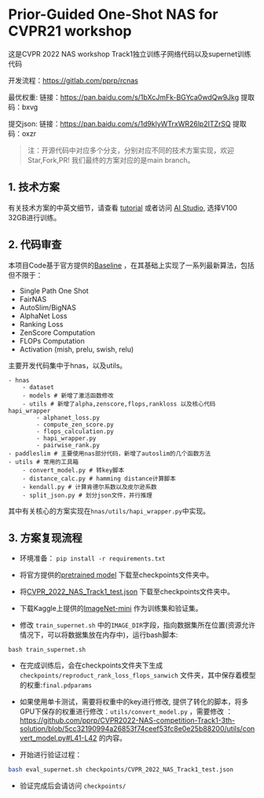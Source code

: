
# Prior-Guided One-Shot NAS for CVPR21 workshop

这是CVPR 2022 NAS workshop Track1独立训练子网络代码以及supernet训练代码

开发流程：https://gitlab.com/pprp/rcnas 

最优权重: 链接：https://pan.baidu.com/s/1bXcJmFk-BGYca0wdQw9Jkg 提取码：bxvg

提交json: 链接：https://pan.baidu.com/s/1d9klyWTrxWR26lp2ITZrSQ 提取码：oxzr

> 注：开源代码中对应多个分支，分别对应不同的技术方案实现，欢迎Star,Fork,PR! 我们最终的方案对应的是main branch。



## 1. 技术方案

有关技术方案的中英文细节，请查看 [tutorial](https://github.com/pprp/CVPR2022-NAS-competition-Track1-3th-solution/blob/main/tutortial.ipynb) 或者访问 [AI Studio](https://aistudio.baidu.com/aistudio/projectdetail/4061466?shared=1), 选择V100 32GB进行训练。



## 2. 代码审查 

本项目Code基于官方提供的[Baseline](https://github.com/xiteng01/CVPR_2022_Track1_demo) ，在其基础上实现了一系列最新算法，包括但不限于：

- Single Path One Shot 
- FairNAS 
- AutoSlim/BigNAS
- AlphaNet Loss 
- Ranking Loss 
- ZenScore Computation
- FLOPs Computation 
- Activation (mish, prelu, swish, relu)

主要开发代码集中于hnas，以及utils。

```
- hnas 
	- dataset 
	- models # 新增了激活函数修改
	- utils # 新增了alpha,zenscore,flops,rankloss 以及核心代码hapi_wrapper
		- alphanet_loss.py 
		- compute_zen_score.py 
		- flops_calculation.py 
		- hapi_wrapper.py 
		- pairwise_rank.py 
- paddleslim # 主要使用nas部分代码，新增了autoslim的几个函数方法 
- utils # 常用的工具箱
	- convert_model.py # 转key脚本
	- distance_calc.py # hamming distance计算脚本
	- kendall.py # 计算肯德尔系数以及皮尔逊系数 
	- split_json.py # 划分json文件，并行推理	
```

其中有关核心的方案实现在`hnas/utils/hapi_wrapper.py`中实现。





## 3. 方案复现流程

- 环境准备： `pip install -r requirements.txt`

- 将官方提供的[pretrained model](https://aistudio.baidu.com/aistudio/datasetdetail/134077) 下载至checkpoints文件夹中。

- 将[CVPR_2022_NAS_Track1_test.json](https://aistudio.baidu.com/aistudio/datasetdetail/134077) 下载至checkpoints文件夹中。

- 下载Kaggle上提供的[ImageNet-mini](https://www.kaggle.com/datasets/ifigotin/imagenetmini-1000) 作为训练集和验证集。

- 修改 `train_supernet.sh` 中的`IMAGE_DIR`字段，指向数据集所在位置(资源允许情况下，可以将数据集放在内存中)，运行bash脚本: 

```
bash train_supernet.sh 
```

- 在完成训练后，会在checkpoints文件夹下生成 `checkpoints/reproduct_rank_loss_flops_sanwich` 文件夹，其中保存着模型的权重:`final.pdparams`

- 如果使用单卡测试，需要将权重中的key进行修改, 提供了转化的脚本，将多GPU下保存的权重进行修改：`utils/convert_model.py` ，需要修改 ：https://github.com/pprp/CVPR2022-NAS-competition-Track1-3th-solution/blob/5cc32190994a26853f74ceef53fc8e0e25b88200/utils/convert_model.py#L41-L42 的内容。

- 开始进行验证过程：

```bash
bash eval_supernet.sh checkpoints/CVPR_2022_NAS_Track1_test.json
```

- 验证完成后会请访问 `checkpoints/`







